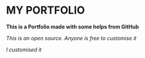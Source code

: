 # MY PORTFOLIO

**This is a Portfolio made with some helps from GitHub**

*This is an open source. Anyone is free to customise it*

*I customised it*
